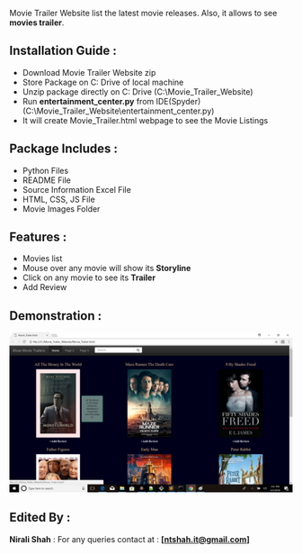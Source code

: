 Movie Trailer Website list the latest movie releases. Also, it allows to see **movies trailer**.

## Installation Guide :
* Download Movie Trailer Website zip
* Store Package on C: Drive of local machine
* Unzip package directly on C: Drive (C:\Movie_Trailer_Website)
* Run **entertainment_center.py** from IDE(Spyder) (C:\Movie_Trailer_Website\entertainment_center.py)
* It will create Movie_Trailer.html webpage to see the Movie Listings

## Package Includes :
* Python Files
* README File
* Source Information Excel File
* HTML, CSS, JS File
* Movie Images Folder

## Features :
* Movies list
* Mouse over any movie will show its **Storyline**
* Click on any movie to see its **Trailer**
* Add Review 

## Demonstration : 
![](/movie_poster/ScreenShot.png)

## Edited By :
**Nirali Shah** : For any queries contact at : **[ntshah.it@gmail.com]**

